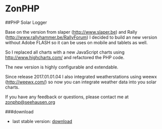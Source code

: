 # ZonPHP
##PHP Solar Logger

Base on the version from slaper (http://www.slaper.be) and Rally (http://www.rallyhammer.be/RallyForum) 
I decided to build an new version without Adobe FLASH so it can be uses 
on mobile and tablets as well.

So I replaced all charts with a new JavaScript charts using http://www.highcharts.com/ 
and refactored the PHP code.

The new version is highly configurable and extendable.

Since release 2017.01.01.04 I also integrated weatherstations using weewx (http://weewx.com/)
so now you can integrate weather data into you solar charts.

If you have any feedback or questions, please contact me at <zonphp@seehausen.org>

###download
* last stable version: [download](https://github.com/seehase/ZonPHP/archive/master.zip)



